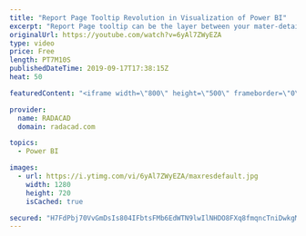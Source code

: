 ```yaml
---
title: "Report Page Tooltip Revolution in Visualization of Power BI"
excerpt: "Report Page tooltip can be the layer between your mater-detail report design. You can customize the tooltip of your Power BI charts using this feature. Download the dataset and read more about it from here: https://radacad.com/report-page-tooltip-revolution-in-visualization-of-power-bi  Learn more about"
originalUrl: https://youtube.com/watch?v=6yAl7ZWyEZA
type: video
price: Free
length: PT7M10S
publishedDateTime: 2019-09-17T17:38:15Z
heat: 50

featuredContent: "<iframe width=\"800\" height=\"500\" frameborder=\"0\" src=\"https://www.youtube.com/embed/6yAl7ZWyEZA\" allow=\"accelerometer; autoplay; encrypted-media; gyroscope; picture-in-picture\" allowfullscreen></iframe>"

provider:
  name: RADACAD
  domain: radacad.com

topics:
  - Power BI

images:
  - url: https://i.ytimg.com/vi/6yAl7ZWyEZA/maxresdefault.jpg
    width: 1280
    height: 720
    isCached: true

secured: "H7FdPbj70VvGmDsIs804IFbtsFMb6EdWTN9lwIlNHDO8FXq8fmqncTniDwkgMGuBeR/BHc0ET4QU64afVnnsCfP0IlH+5YtISiSQ72ZSJSX3RA9PKDovuJfqOC1bhhUCFrnXQLuKw2aSzpRYzAL/V0x+jVoZD+CSVg3wxtBtX8oa2H/qNHXURyPdxcHL0pu9dNIOP4KMTS2kWim671/+G6KpdMcswfc/WsI2R6WQGdJn52Ct2Rmsk4OTTfmagQrGvtFa1YG2LElnJXa0+9Vv1d63udAERrUFYZLfxvAj1YPiURmMLo5cjbLaoKbB2rIMz57/EIsQv4iloDHUWhBSqmwSwV1TB/QWcSIv0MZEFG93T93IPtb368wR4X+G0Pqoes1G2VjgMxiQV52I9vWIy0HfWsFIKZFEPnvbkiguNLU=;gh4UIyhSO60wVc9FHJTwZg=="
---
```


